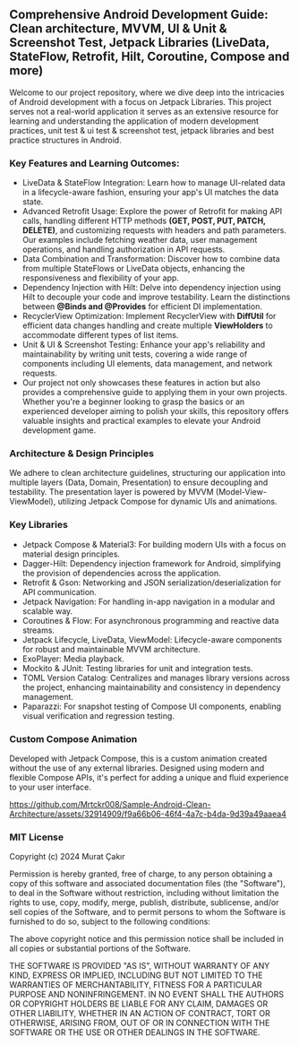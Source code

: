## Comprehensive Android Development Guide: Clean architecture, MVVM, UI & Unit & Screenshot Test, Jetpack Libraries (LiveData, StateFlow, Retrofit, Hilt, Coroutine, Compose and more)

Welcome to our project repository, where we dive deep into the intricacies of Android development with a focus on Jetpack Libraries. This project serves not a real-world application it serves as an extensive resource for learning and understanding the application of modern development practices, unit test & ui test & screenshot test, jetpack libraries and best practice structures in Android.

### Key Features and Learning Outcomes:

- LiveData & StateFlow Integration: Learn how to manage UI-related data in a lifecycle-aware fashion, ensuring your app's UI matches the data state.
- Advanced Retrofit Usage: Explore the power of Retrofit for making API calls, handling different HTTP methods **(GET, POST, PUT, PATCH, DELETE)**, and customizing requests with headers and path parameters. Our examples include fetching weather data, user management operations, and handling authorization in API requests.
- Data Combination and Transformation: Discover how to combine data from multiple StateFlows or LiveData objects, enhancing the responsiveness and flexibility of your app.
- Dependency Injection with Hilt: Delve into dependency injection using Hilt to decouple your code and improve testability. Learn the distinctions between **@Binds and @Provides** for efficient DI implementation.
- RecyclerView Optimization: Implement RecyclerView with **DiffUtil** for efficient data changes handling and create multiple **ViewHolders** to accommodate different types of list items.
- Unit & UI & Screenshot Testing: Enhance your app's reliability and maintainability by writing unit tests, covering a wide range of components including UI elements, data management, and network requests.
- Our project not only showcases these features in action but also provides a comprehensive guide to applying them in your own projects. Whether you're a beginner looking to grasp the basics or an experienced developer aiming to polish your skills, this repository offers valuable insights and practical examples to elevate your Android development game.

### Architecture & Design Principles

We adhere to clean architecture guidelines, structuring our application into multiple layers (Data, Domain, Presentation) to ensure decoupling and testability. The presentation layer is powered by MVVM (Model-View-ViewModel), utilizing Jetpack Compose for dynamic UIs and animations.

### Key Libraries

- Jetpack Compose & Material3: For building modern UIs with a focus on material design principles.
- Dagger-Hilt: Dependency injection framework for Android, simplifying the provision of dependencies across the application.
- Retrofit & Gson: Networking and JSON serialization/deserialization for API communication.
- Jetpack Navigation: For handling in-app navigation in a modular and scalable way.
- Coroutines & Flow: For asynchronous programming and reactive data streams.
- Jetpack Lifecycle, LiveData, ViewModel: Lifecycle-aware components for robust and maintainable MVVM architecture.
- ExoPlayer: Media playback.
- Mockito & JUnit: Testing libraries for unit and integration tests.
- TOML Version Catalog: Centralizes and manages library versions across the project, enhancing maintainability and consistency in dependency management.
- Paparazzi: For snapshot testing of Compose UI components, enabling visual verification and regression testing.


### Custom Compose Animation
Developed with Jetpack Compose, this is a custom animation created without the use of any external libraries. Designed using modern and flexible Compose APIs, it's perfect for adding a unique and fluid experience to your user interface.

https://github.com/Mrtckr008/Sample-Android-Clean-Architecture/assets/32914909/f9a66b06-46f4-4a7c-b4da-9d39a49aaea4


### MIT License

Copyright (c) 2024 Murat Çakır

Permission is hereby granted, free of charge, to any person obtaining a copy
of this software and associated documentation files (the "Software"), to deal
in the Software without restriction, including without limitation the rights
to use, copy, modify, merge, publish, distribute, sublicense, and/or sell
copies of the Software, and to permit persons to whom the Software is
furnished to do so, subject to the following conditions:

The above copyright notice and this permission notice shall be included in all
copies or substantial portions of the Software.

THE SOFTWARE IS PROVIDED "AS IS", WITHOUT WARRANTY OF ANY KIND, EXPRESS OR
IMPLIED, INCLUDING BUT NOT LIMITED TO THE WARRANTIES OF MERCHANTABILITY,
FITNESS FOR A PARTICULAR PURPOSE AND NONINFRINGEMENT. IN NO EVENT SHALL THE
AUTHORS OR COPYRIGHT HOLDERS BE LIABLE FOR ANY CLAIM, DAMAGES OR OTHER
LIABILITY, WHETHER IN AN ACTION OF CONTRACT, TORT OR OTHERWISE, ARISING FROM,
OUT OF OR IN CONNECTION WITH THE SOFTWARE OR THE USE OR OTHER DEALINGS IN THE
SOFTWARE.

